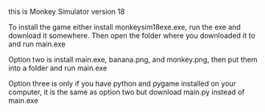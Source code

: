 this is Monkey Simulator version 18

To install the game either install monkeysim18exe.exe, run the exe and download it somewhere. Then open the folder where you downloaded it to and run main.exe

Option two is install main.exe, banana.png, and monkey.png, then put them into a folder and run main.exe

Option three is only if you have python and pygame installed on your computer, it is the same as option two but download main.py instead of main.exe
